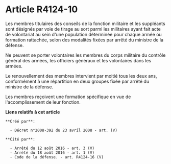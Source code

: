 # Article R4124-10

Les membres titulaires des conseils de la fonction militaire et les suppléants sont désignés par voie de tirage au sort parmi
les militaires ayant fait acte de volontariat au sein d'une population déterminée pour chaque armée ou formation rattachée,
selon des modalités fixées par arrêté du ministre de la défense.

Ne peuvent se porter volontaires les membres du corps militaire du contrôle général des armées, les officiers généraux et les
volontaires dans les armées.

Le renouvellement des membres intervient par moitié tous les deux ans, conformément à une répartition en deux groupes fixée
par arrêté du ministre de la défense.

Les membres reçoivent une formation spécifique en vue de l'accomplissement de leur fonction.

**Liens relatifs à cet article**

	**Créé par**:

	  - Décret n°2008-392 du 23 avril 2008 - art. (V)

	**Cité par**:

	  - Arrêté du 12 août 2016 - art. 3 (V)
	  - Arrêté du 18 août 2016 - art. 1 (V)
	  - Code de la défense. - art. R4124-16 (V)
